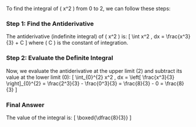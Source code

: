 To find the integral of \( x^2 \) from 0 to 2, we can follow these steps:

### Step 1: Find the Antiderivative
The antiderivative (indefinite integral) of \( x^2 \) is:
\[
\int x^2 \, dx = \frac{x^3}{3} + C
\]
where \( C \) is the constant of integration.

### Step 2: Evaluate the Definite Integral
Now, we evaluate the antiderivative at the upper limit (2) and subtract its value at the lower limit (0):
\[
\int_{0}^{2} x^2 \, dx = \left[ \frac{x^3}{3} \right]_{0}^{2} = \frac{2^3}{3} - \frac{0^3}{3} = \frac{8}{3} - 0 = \frac{8}{3}
\]

### Final Answer
The value of the integral is:
\[
\boxed{\dfrac{8}{3}}
\]